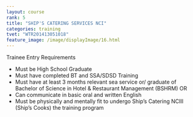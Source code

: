 ```yaml
---
layout: course
rank: 5
title: "SHIP'S CATERING SERVICES NCI"
categories: training
tvet: "WTR201413051018"
feature_image: /image/displayImage/16.html
---
```


Trainee Entry Requirements

* Must be High School Graduate
* Must have completed BT and SSA/SDSD Training
* Must have at least 3 months relevant sea service or/ graduate of Bachelor of Science in Hotel & Restaurant Management (BSHRM) OR
* Can communicate in basic oral and written English
* Must be physically and mentally fit to undergo Ship’s Catering NCIII (Ship’s Cooks) the training program
